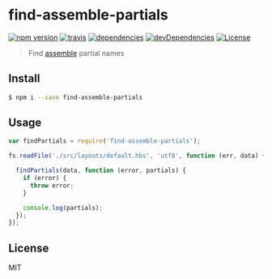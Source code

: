 # find-assemble-partials

[![npm version](http://img.shields.io/npm/v/find-assemble-partials.svg?style=flat-square)](https://github.com/makotot/find-assemble-partials)
[![travis](http://img.shields.io/travis/makotot/find-assemble-partials.svg?style=flat-square)](https://github.com/makotot/find-assemble-partials)
[![dependencies](http://img.shields.io/david/makotot/find-assemble-partials.svg?style=flat-square)](https://github.com/makotot/find-assemble-partials)
[![devDependencies](http://img.shields.io/david/dev/makotot/find-assemble-partials.svg?style=flat-square)](https://github.com/makotot/find-assemble-partials)
[![License](http://img.shields.io/npm/l/find-assemble-partials.svg?style=flat-square)](https://github.com/makotot/find-assemble-partials)


> Find [assemble](http://assemble.io/) partial names


## Install

```sh
$ npm i --save find-assemble-partials
```


## Usage

```js
var findPartials = require('find-assemble-partials');

fs.readFile('./src/layouts/default.hbs', 'utf8', function (err, data) {

  findPartials(data, function (error, partials) {
    if (error) {
      throw error;
    }

    console.log(partials);
  });
});
```



## License

MIT
